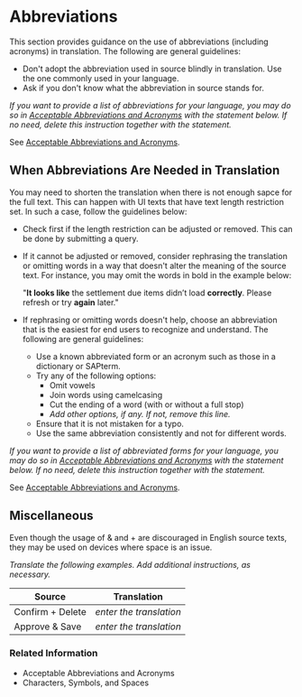# Abbreviations

This section provides guidance on the use of abbreviations (including acronyms) in translation. The following are general guidelines:

* Don't adopt the abbreviation used in source blindly in translation. Use the one commonly used in your language.
* Ask if you don't know what the abbreviation in source stands for.

*If you want to provide a list of abbreviations for your language, you may do so in [Acceptable Abbreviations and Acronyms](/docs/template/06_additional_guidance_for_translators/acceptable_abbreviations_and_acronyms.md) with the statement below. If no need, delete this instruction together with the statement.*

See [Acceptable Abbreviations and Acronyms](/docs/template/06_additional_guidance_for_translators/acceptable_abbreviations_and_acronyms.md).

## When Abbreviations Are Needed in Translation

You may need to shorten the translation when there is not enough sapce for the full text. This can happen with UI texts that have text length restriction set. In such a case, follow the guidelines below:

* Check first if the length restriction can be adjusted or removed. This can be done by submitting a query.
* If it cannot be adjusted or removed, consider rephrasing the translation or omitting words in a way that doesn't alter the meaning of the source text. For instance, you may omit the words in bold in the example below:

    "**It looks like** the settlement due items didn’t load **correctly**. Please refresh or try **again** later."

* If rephrasing or omitting words doesn't help, choose an abbreviation that is the easiest for end users to recognize and understand. The following are general guidelines:  

   * Use a known abbreviated form or an acronym such as those in a dictionary or SAPterm.
   * Try any of the following options:<br>
      * Omit vowels
      * Join words using camelcasing
      * Cut the ending of a word (with or without a full stop)
      * *Add other options, if any. If not, remove this line.*
   * Ensure that it is not mistaken for a typo.
   * Use the same abbreviation consistently and not for different words.

*If you want to provide a list of abbreviated forms for your language, you may do so in [Acceptable Abbreviations and Acronyms](/docs/template/06_additional_guidance_for_translators/acceptable_abbreviations_and_acronyms.md) with the statement below. If no need, delete this instruction together with the statement.*

See [Acceptable Abbreviations and Acronyms](/docs/template/06_additional_guidance_for_translators/acceptable_abbreviations_and_acronyms.md).

## Miscellaneous

Even though the usage of & and + are discouraged in English source texts, they may be used on devices where space is an issue. 

*Translate the following examples. Add additional instructions, as necessary.*

| Source | Translation |
| --- | --- |
| Confirm + Delete	| *enter the translation* |
| Approve & Save | *enter the translation* |

	 
### Related Information
* Acceptable Abbreviations and Acronyms
* Characters, Symbols, and Spaces

